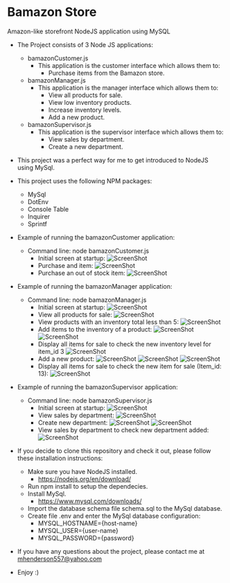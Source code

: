 # Bamazon Store
Amazon-like storefront NodeJS application using MySQL

* The Project consists of 3 Node JS applications:
  * bamazonCustomer.js
    * This application is the customer interface which allows them to:
      * Purchase items from the Bamazon store.
  * bamazonManager.js
    * This application is the manager interface which allows them to:
      * View all products for sale.
      * View low inventory products.
      * Increase inventory levels.
      * Add a new product.
  * bamazonSupervisor.js
    * This application is the supervisor interface which allows them to:
      * View sales by department.
      * Create a new department.
* This project was a perfect way for me to get introduced to NodeJS using MySql.
* This project uses the following NPM packages:
  * MySql
  * DotEnv
  * Console Table
  * Inquirer
  * Sprintf

* Example of running the bamazonCustomer application:
  * Command line: node bamazonCustomer.js
     * Initial screen at startup:
       ![ScreenShot](https://raw.github.com/elp11999/bamazon/master/images/CustomerView1.png)
     * Purchase and item:
       ![ScreenShot](https://raw.github.com/elp11999/bamazon/master/images/CustomerView2.png)
     * Purchase an out of stock item:
       ![ScreenShot](https://raw.github.com/elp11999/bamazon/master/images/CustomerView3.png)

* Example of running the bamazonManager application:
  * Command line: node bamazonManager.js
     * Initial screen at startup:
       ![ScreenShot](https://raw.github.com/elp11999/bamazon/master/images/ManagerView1.png)
     * View all products for sale:
       ![ScreenShot](https://raw.github.com/elp11999/bamazon/master/images/ManagerView2.png)
     * View products with an inventory total less than 5:
       ![ScreenShot](https://raw.github.com/elp11999/bamazon/master/images/ManagerView3.png)
     * Add items to the inventory of a product: 
       ![ScreenShot](https://raw.github.com/elp11999/bamazon/master/images/ManagerView4.png)
       ![ScreenShot](https://raw.github.com/elp11999/bamazon/master/images/ManagerView5.png)
     * Display all items for sale to check the new inventory level for item_id 3
       ![ScreenShot](https://raw.github.com/elp11999/bamazon/master/images/ManagerView6.png)
     * Add a new product:
       ![ScreenShot](https://raw.github.com/elp11999/bamazon/master/images/ManagerView7.png)
       ![ScreenShot](https://raw.github.com/elp11999/bamazon/master/images/ManagerView8.png)
       ![ScreenShot](https://raw.github.com/elp11999/bamazon/master/images/ManagerView9.png)
     * Display all items for sale to check the new item for sale (Item_id: 13):
       ![ScreenShot](https://raw.github.com/elp11999/bamazon/master/images/ManagerView10.png)

* Example of running the bamazonSupervisor application:
  * Command line: node bamazonSupervisor.js
     * Initial screen at startup:
       ![ScreenShot](https://raw.github.com/elp11999/bamazon/master/images/SupervisorView1.png)
     * View sales by department:
       ![ScreenShot](https://raw.github.com/elp11999/bamazon/master/images/SupervisorView2.png)
     * Create new department:
       ![ScreenShot](https://raw.github.com/elp11999/bamazon/master/images/SupervisorView3.png)
       ![ScreenShot](https://raw.github.com/elp11999/bamazon/master/images/SupervisorView4.png)
     * View sales by department to check new department added:
       ![ScreenShot](https://raw.github.com/elp11999/bamazon/master/images/SupervisorView5.png)

* If you decide to clone this repository and check it out, please follow these installation instructions:
  * Make sure you have NodeJS installed.
    * https://nodejs.org/en/download/
  * Run npm install to setup the dependecies.
  * Install MySql.
    * https://www.mysql.com/downloads/
  * Import the database schema file schema.sql to the MySql database.
  * Create file .env and enter the MySql database configuration:
    * MYSQL_HOSTNAME={host-name}
    * MYSQL_USER={user-name}
    * MYSQL_PASSWORD={password}

* If you have any questions about the project, please contact me at mhenderson557@yahoo.com
* Enjoy :) 

      

